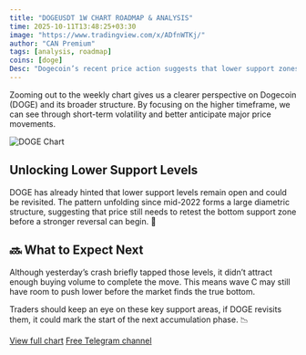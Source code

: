 ```yaml
---
title: "DOGEUSDT 1W CHART ROADMAP & ANALYSIS"
time: 2025-10-11T13:48:25+03:30
image: "https://www.tradingview.com/x/ADfnWTKj/"
author: "CAN Premium"
tags: [analysis, roadmap]
coins: [doge]
Desc: "Dogecoin’s recent price action suggests that lower support zones may come back into play soon. In this analysis, we’ll take a higher-timeframe look at DOGE’s structure, its ongoing diametric pattern, and what could drive the next wave of movement. 🐕"
---
```


Zooming out to the weekly chart gives us a clearer perspective on Dogecoin (DOGE) and its broader structure. By focusing on the higher timeframe, we can see through short-term volatility and better anticipate major price movements.

![DOGE Chart](https://www.tradingview.com/x/ADfnWTKj/)

## Unlocking Lower Support Levels

DOGE has already hinted that lower support levels remain open and could be revisited. The pattern unfolding since mid-2022 forms a large diametric structure, suggesting that price still needs to retest the bottom support zone before a stronger reversal can begin. 🔖

## 🔜 What to Expect Next

Although yesterday’s crash briefly tapped those levels, it didn’t attract enough buying volume to complete the move. This means wave C may still have room to push lower before the market finds the true bottom.

Traders should keep an eye on these key support areas, if DOGE revisits them, it could mark the start of the next accumulation phase. 📉

[View full chart](https://www.tradingview.com/x/ADfnWTKj/)
[Free Telegram channel](https://t.me/+2znhsiCGpI81MzQ0)


